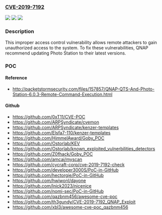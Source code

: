 ### [CVE-2019-7192](https://cve.mitre.org/cgi-bin/cvename.cgi?name=CVE-2019-7192)
![](https://img.shields.io/static/v1?label=Product&message=QNAP%20NAS%20devices%20running%20Photo%20Station&color=blue)
![](https://img.shields.io/static/v1?label=Version&message=n%2Fa&color=blue)
![](https://img.shields.io/static/v1?label=Vulnerability&message=Improper%20Access%20Control&color=brighgreen)

### Description

This improper access control vulnerability allows remote attackers to gain unauthorized access to the system. To fix these vulnerabilities, QNAP recommend updating Photo Station to their latest versions.

### POC

#### Reference
- http://packetstormsecurity.com/files/157857/QNAP-QTS-And-Photo-Station-6.0.3-Remote-Command-Execution.html

#### Github
- https://github.com/0xT11/CVE-POC
- https://github.com/ARPSyndicate/cvemon
- https://github.com/ARPSyndicate/kenzer-templates
- https://github.com/Elsfa7-110/kenzer-templates
- https://github.com/HimmelAward/Goby_POC
- https://github.com/Ostorlab/KEV
- https://github.com/Ostorlab/known_exploited_vulnerbilities_detectors
- https://github.com/Z0fhack/Goby_POC
- https://github.com/amcai/myscan
- https://github.com/cycraft-corp/cve-2019-7192-check
- https://github.com/developer3000S/PoC-in-GitHub
- https://github.com/hectorgie/PoC-in-GitHub
- https://github.com/hwiwonl/dayone
- https://github.com/lnick2023/nicenice
- https://github.com/nomi-sec/PoC-in-GitHub
- https://github.com/qazbnm456/awesome-cve-poc
- https://github.com/th3gundy/CVE-2019-7192_QNAP_Exploit
- https://github.com/xbl3/awesome-cve-poc_qazbnm456

